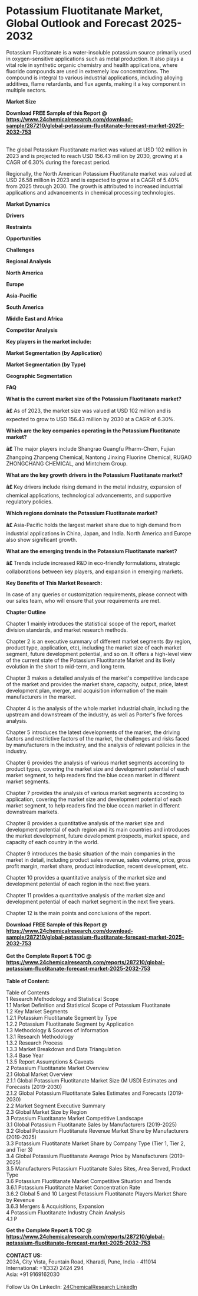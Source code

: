 <h1>Potassium Fluotitanate Market, Global Outlook and Forecast 2025-2032</h1><p>Potassium Fluotitanate is a water-insoluble potassium source primarily used in oxygen-sensitive applications such as metal production. It also plays a vital role in synthetic organic chemistry and health applications, where fluoride compounds are used in extremely low concentrations. The compound is integral to various industrial applications, including alloying additives, flame retardants, and flux agents, making it a key component in multiple sectors.</p><p>
<strong>Market Size</strong></p><p>
</p><div><b>Download FREE Sample of this Report @ 
            <a href="https://www.24chemicalresearch.com/download-sample/287210/global-potassium-fluotitanate-forecast-market-2025-2032-753">
            https://www.24chemicalresearch.com/download-sample/287210/global-potassium-fluotitanate-forecast-market-2025-2032-753</a></b></div><br><p>The global Potassium Fluotitanate market was valued at USD 102 million in 2023 and is projected to reach USD 156.43 million by 2030, growing at a CAGR of 6.30% during the forecast period.</p><p>
</p><p>Regionally, the North American Potassium Fluotitanate market was valued at USD 26.58 million in 2023 and is expected to grow at a CAGR of 5.40% from 2025 through 2030. The growth is attributed to increased industrial applications and advancements in chemical processing technologies.</p><p>
<strong>Market Dynamics</strong></p><p>
<strong>Drivers</strong></p><p>
</p><p>
<strong>Restraints</strong></p><p>
</p><p>
<strong>Opportunities</strong></p><p>
</p><p>
<strong>Challenges</strong></p><p>
</p><p>
<strong>Regional Analysis</strong></p><p>
<strong>North America</strong></p><p>
</p><p>
<strong>Europe</strong></p><p>
</p><p>
<strong>Asia-Pacific</strong></p><p>
</p><p>
<strong>South America</strong></p><p>
</p><p>
<strong>Middle East and Africa</strong></p><p>
</p><p>
<strong>Competitor Analysis</strong></p><p>
</p><p><strong>Key players in the market include:</strong></p><p>
</p><p>
</p><p><strong>Market Segmentation (by Application)</strong></p><p>
</p><p>
<strong>Market Segmentation (by Type)</strong></p><p>
</p><p>
<strong>Geographic Segmentation</strong></p><p>
</p><p>
<strong>FAQ </strong></p><p>
<strong>What is the current market size of the Potassium Fluotitanate market?</strong></p><p>
</p><p><strong>â£ </strong>As of 2023, the market size was valued at USD 102 million and is expected to grow to USD 156.43 million by 2030 at a CAGR of 6.30%.</p><p>
<strong>Which are the key companies operating in the Potassium Fluotitanate market?</strong></p><p>
</p><p><strong>â£ </strong>The major players include Shangrao Guangfu Pharm-Chem, Fujian Zhangping Zhanpeng Chemical, Nantong Jinxing Fluorine Chemical, RUGAO ZHONGCHANG CHEMICAL, and Mintchem Group.</p><p>
<strong>What are the key growth drivers in the Potassium Fluotitanate market?</strong></p><p>
</p><p><strong>â£ </strong>Key drivers include rising demand in the metal industry, expansion of chemical applications, technological advancements, and supportive regulatory policies.</p><p>
<strong>Which regions dominate the Potassium Fluotitanate market?</strong></p><p>
</p><p><strong>â£ </strong>Asia-Pacific holds the largest market share due to high demand from industrial applications in China, Japan, and India. North America and Europe also show significant growth.</p><p>
<strong>What are the emerging trends in the Potassium Fluotitanate market?</strong></p><p>
</p><p><strong>â£ </strong>Trends include increased R&amp;D in eco-friendly formulations, strategic collaborations between key players, and expansion in emerging markets.</p><p>
</p><p><strong>Key Benefits of This Market Research:</strong></p><p>
</p><p>
</p><p>
In case of any queries or customization requirements, please connect with our sales team, who will ensure that your requirements are met.</p><p>
<strong>Chapter Outline</strong></p><p>
Chapter 1 mainly introduces the statistical scope of the report, market division standards, and market research methods.</p><p>
Chapter 2 is an executive summary of different market segments (by region, product type, application, etc), including the market size of each market segment, future development potential, and so on. It offers a high-level view of the current state of the Potassium Fluotitanate Market and its likely evolution in the short to mid-term, and long term.</p><p>
Chapter 3 makes a detailed analysis of the market's competitive landscape of the market and provides the market share, capacity, output, price, latest development plan, merger, and acquisition information of the main manufacturers in the market.</p><p>
Chapter 4 is the analysis of the whole market industrial chain, including the upstream and downstream of the industry, as well as Porter's five forces analysis.</p><p>
Chapter 5 introduces the latest developments of the market, the driving factors and restrictive factors of the market, the challenges and risks faced by manufacturers in the industry, and the analysis of relevant policies in the industry.</p><p>
Chapter 6 provides the analysis of various market segments according to product types, covering the market size and development potential of each market segment, to help readers find the blue ocean market in different market segments.</p><p>
Chapter 7 provides the analysis of various market segments according to application, covering the market size and development potential of each market segment, to help readers find the blue ocean market in different downstream markets.</p><p>
Chapter 8 provides a quantitative analysis of the market size and development potential of each region and its main countries and introduces the market development, future development prospects, market space, and capacity of each country in the world.</p><p>
Chapter 9 introduces the basic situation of the main companies in the market in detail, including product sales revenue, sales volume, price, gross profit margin, market share, product introduction, recent development, etc.</p><p>
Chapter 10 provides a quantitative analysis of the market size and development potential of each region in the next five years.</p><p>
Chapter 11 provides a quantitative analysis of the market size and development potential of each market segment in the next five years.</p><p>
Chapter 12 is the main points and conclusions of the report.</p><div><b>Download FREE Sample of this Report @ 
            <a href="https://www.24chemicalresearch.com/download-sample/287210/global-potassium-fluotitanate-forecast-market-2025-2032-753">
            https://www.24chemicalresearch.com/download-sample/287210/global-potassium-fluotitanate-forecast-market-2025-2032-753</a></b></div><br><div><b>Get the Complete Report & TOC @ 
            <a href="https://www.24chemicalresearch.com/reports/287210/global-potassium-fluotitanate-forecast-market-2025-2032-753">
            https://www.24chemicalresearch.com/reports/287210/global-potassium-fluotitanate-forecast-market-2025-2032-753</a></b></div><br>
            <b>Table of Content:</b><p>Table of Contents<br />
1 Research Methodology and Statistical Scope<br />
1.1 Market Definition and Statistical Scope of Potassium Fluotitanate<br />
1.2 Key Market Segments<br />
1.2.1 Potassium Fluotitanate Segment by Type<br />
1.2.2 Potassium Fluotitanate Segment by Application<br />
1.3 Methodology & Sources of Information<br />
1.3.1 Research Methodology<br />
1.3.2 Research Process<br />
1.3.3 Market Breakdown and Data Triangulation<br />
1.3.4 Base Year<br />
1.3.5 Report Assumptions & Caveats<br />
2 Potassium Fluotitanate Market Overview<br />
2.1 Global Market Overview<br />
2.1.1 Global Potassium Fluotitanate Market Size (M USD) Estimates and Forecasts (2019-2030)<br />
2.1.2 Global Potassium Fluotitanate Sales Estimates and Forecasts (2019-2030)<br />
2.2 Market Segment Executive Summary<br />
2.3 Global Market Size by Region<br />
3 Potassium Fluotitanate Market Competitive Landscape<br />
3.1 Global Potassium Fluotitanate Sales by Manufacturers (2019-2025)<br />
3.2 Global Potassium Fluotitanate Revenue Market Share by Manufacturers (2019-2025)<br />
3.3 Potassium Fluotitanate Market Share by Company Type (Tier 1, Tier 2, and Tier 3)<br />
3.4 Global Potassium Fluotitanate Average Price by Manufacturers (2019-2025)<br />
3.5 Manufacturers Potassium Fluotitanate Sales Sites, Area Served, Product Type<br />
3.6 Potassium Fluotitanate Market Competitive Situation and Trends<br />
3.6.1 Potassium Fluotitanate Market Concentration Rate<br />
3.6.2 Global 5 and 10 Largest Potassium Fluotitanate Players Market Share by Revenue<br />
3.6.3 Mergers & Acquisitions, Expansion<br />
4 Potassium Fluotitanate Industry Chain Analysis<br />
4.1 P</p><div><b>Get the Complete Report & TOC @ 
            <a href="https://www.24chemicalresearch.com/reports/287210/global-potassium-fluotitanate-forecast-market-2025-2032-753">
            https://www.24chemicalresearch.com/reports/287210/global-potassium-fluotitanate-forecast-market-2025-2032-753</a></b></div><br><b>CONTACT US:</b><br>
            203A, City Vista, Fountain Road, Kharadi, Pune, India - 411014<br>
            International: +1(332) 2424 294<br>
            Asia: +91 9169162030 <br><br>
            Follow Us On LinkedIn: <a href="https://www.linkedin.com/company/24chemicalresearch/">24ChemicalResearch LinkedIn</a>